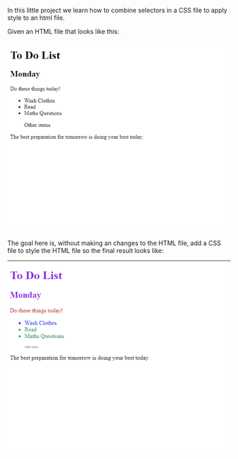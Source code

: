 In this little project we learn how to combine selectors in a CSS file to apply style to an html file.

Given an HTML file that looks like this:

![](./images/html_before_styling.png)

The goal here is, without making an changes to the HTML file, add a CSS file to style the HTML file so the final result looks like:

![](./images/html_after_styling.png)



